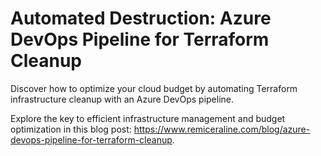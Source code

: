 # Automated Destruction: Azure DevOps Pipeline for Terraform Cleanup

Discover how to optimize your cloud budget by automating Terraform infrastructure cleanup with an Azure DevOps pipeline.

Explore the key to efficient infrastructure management and budget optimization in this blog post: https://www.remiceraline.com/blog/azure-devops-pipeline-for-terraform-cleanup.
